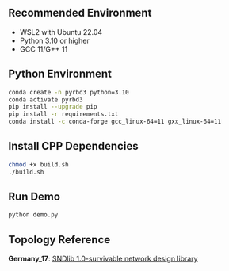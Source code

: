 ## Recommended Environment

- WSL2 with Ubuntu 22.04
- Python 3.10 or higher
- GCC 11/G++ 11


## Python Environment

```bash
conda create -n pyrbd3 python=3.10
conda activate pyrbd3
pip install --upgrade pip
pip install -r requirements.txt
conda install -c conda-forge gcc_linux-64=11 gxx_linux-64=11
```

## Install CPP Dependencies

```bash
chmod +x build.sh
./build.sh
```

## Run Demo

```bash
python demo.py
``` 

## Topology Reference
**Germany_17**: [SNDlib 1.0-survivable network design library](https://sndlib.put.poznan.pl/home.action)
